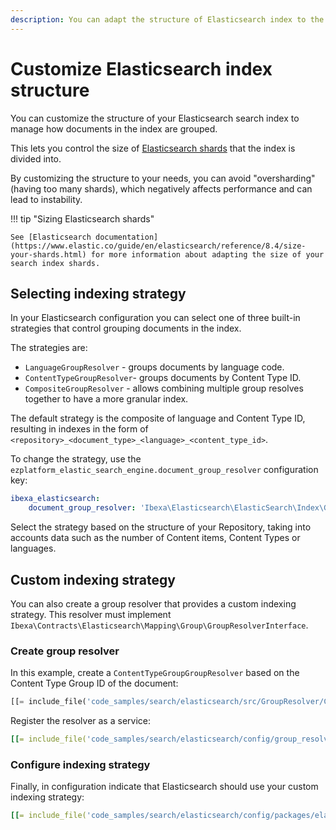```yaml
---
description: You can adapt the structure of Elasticsearch index to the data in your Repository to improve performance and avoid instability.
---
```


# Customize Elasticsearch index structure

You can customize the structure of your Elasticsearch search index to manage how documents in the index are grouped.

This lets you control the size of [Elasticsearch shards](https://www.elastic.co/guide/en/elasticsearch/reference/current/scalability.html) that the index is divided into.

By customizing the structure to your needs, you can avoid "oversharding" (having too many shards),
which negatively affects performance and can lead to instability.

!!! tip "Sizing Elasticsearch shards"

    See [Elasticsearch documentation](https://www.elastic.co/guide/en/elasticsearch/reference/8.4/size-your-shards.html) for more information about adapting the size of your search index shards.

## Selecting indexing strategy

In your Elasticsearch configuration you can select one of three built-in strategies
that control grouping documents in the index.

The strategies are:

- `LanguageGroupResolver` - groups documents by language code.
- `ContentTypeGroupResolver`- groups documents by Content Type ID.
- `CompositeGroupResolver` - allows combining multiple group resolves together to have a more granular index.

The default strategy is the composite of language and Content Type ID,
resulting in indexes in the form of `<repository>_<document_type>_<language>_<content_type_id>`.

To change the strategy, use the `ezplatform_elastic_search_engine.document_group_resolver` configuration key:

``` yaml
ibexa_elasticsearch:
    document_group_resolver: 'Ibexa\Elasticsearch\ElasticSearch\Index\Group\ContentTypeGroupResolver'
```

Select the strategy based on the structure of your Repository, taking into accounts data such as the number of Content items,
Content Types or languages.

## Custom indexing strategy

You can also create a group resolver that provides a custom indexing strategy.
This resolver must implement `Ibexa\Contracts\Elasticsearch\Mapping\Group\GroupResolverInterface`.

### Create group resolver

In this example, create a `ContentTypeGroupGroupResolver` based on the Content Type Group ID of the document:

``` php
[[= include_file('code_samples/search/elasticsearch/src/GroupResolver/ContentTypeGroupGroupResolver.php') =]]
```

Register the resolver as a service:

``` yaml
[[= include_file('code_samples/search/elasticsearch/config/group_resolver_services.yaml') =]]
```

### Configure indexing strategy

Finally, in configuration indicate that Elasticsearch should use your custom indexing strategy:

``` yaml
[[= include_file('code_samples/search/elasticsearch/config/packages/elasticsearch.yaml') =]]
```

